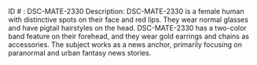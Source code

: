 ID # : DSC-MATE-2330
Description: DSC-MATE-2330 is a female human with distinctive spots on their face and red lips. They wear normal glasses and have pigtail hairstyles on the head. DSC-MATE-2330 has a two-color band feature on their forehead, and they wear gold earrings and chains as accessories. The subject works as a news anchor, primarily focusing on paranormal and urban fantasy news stories.